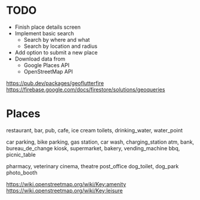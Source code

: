 # TODO
* Finish place details screen
* Implement basic search
    + Search by where and what
    + Search by location and radius
* Add option to submit a new place
* Download data from
    + Google Places API
    + OpenStreetMap API

https://pub.dev/packages/geoflutterfire
https://firebase.google.com/docs/firestore/solutions/geoqueries

# Places
restaurant, bar, pub, cafe, ice cream
toilets, drinking_water, water_point

car parking, bike parking, gas station, car wash, charging_station
atm, bank, bureau_de_change
kiosk, supermarket, bakery, vending_machine
bbq, picnic_table

pharmacy, veterinary
cinema, theatre
post_office
dog_toilet, dog_park
photo_booth

https://wiki.openstreetmap.org/wiki/Key:amenity
https://wiki.openstreetmap.org/wiki/Key:leisure